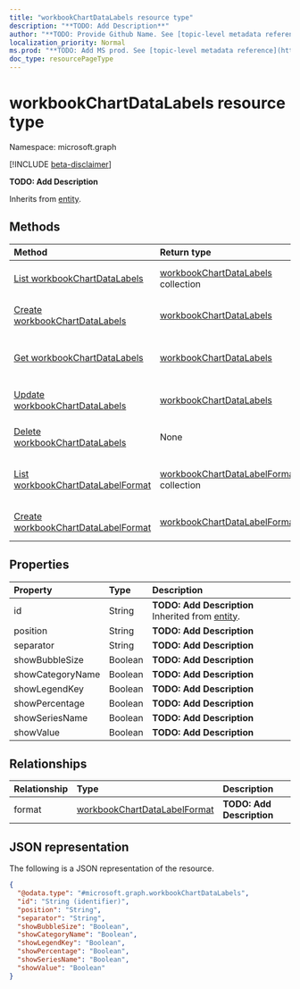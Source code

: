 ```yaml
---
title: "workbookChartDataLabels resource type"
description: "**TODO: Add Description**"
author: "**TODO: Provide Github Name. See [topic-level metadata reference](https://msgo.azurewebsites.net/add/document/guidelines/metadata.html#topic-level-metadata)**"
localization_priority: Normal
ms.prod: "**TODO: Add MS prod. See [topic-level metadata reference](https://msgo.azurewebsites.net/add/document/guidelines/metadata.html#topic-level-metadata)**"
doc_type: resourcePageType
---
```


# workbookChartDataLabels resource type

Namespace: microsoft.graph

[!INCLUDE [beta-disclaimer](../../includes/beta-disclaimer.md)]

**TODO: Add Description**


Inherits from [entity](../resources/entity.md).

## Methods
|Method|Return type|Description|
|:---|:---|:---|
|[List workbookChartDataLabels](../api/workbookchartdatalabels-list.md)|[workbookChartDataLabels](../resources/workbookchartdatalabels.md) collection|Get a list of the [workbookChartDataLabels](../resources/workbookchartdatalabels.md) objects and their properties.|
|[Create workbookChartDataLabels](../api/workbookchartdatalabels-create.md)|[workbookChartDataLabels](../resources/workbookchartdatalabels.md)|Create a new [workbookChartDataLabels](../resources/workbookchartdatalabels.md) object.|
|[Get workbookChartDataLabels](../api/workbookchartdatalabels-get.md)|[workbookChartDataLabels](../resources/workbookchartdatalabels.md)|Read the properties and relationships of a [workbookChartDataLabels](../resources/workbookchartdatalabels.md) object.|
|[Update workbookChartDataLabels](../api/workbookchartdatalabels-update.md)|[workbookChartDataLabels](../resources/workbookchartdatalabels.md)|Update the properties of a [workbookChartDataLabels](../resources/workbookchartdatalabels.md) object.|
|[Delete workbookChartDataLabels](../api/workbookchartdatalabels-delete.md)|None|Deletes a [workbookChartDataLabels](../resources/workbookchartdatalabels.md) object.|
|[List workbookChartDataLabelFormat](../api/workbookchartdatalabels-list-format.md)|[workbookChartDataLabelFormat](../resources/workbookchartdatalabelformat.md) collection|Get the workbookChartDataLabelFormat resources from the format navigation property.|
|[Create workbookChartDataLabelFormat](../api/workbookchartdatalabels-post-format.md)|[workbookChartDataLabelFormat](../resources/workbookchartdatalabelformat.md)|Create a new workbookChartDataLabelFormat object.|

## Properties
|Property|Type|Description|
|:---|:---|:---|
|id|String|**TODO: Add Description** Inherited from [entity](../resources/entity.md).|
|position|String|**TODO: Add Description**|
|separator|String|**TODO: Add Description**|
|showBubbleSize|Boolean|**TODO: Add Description**|
|showCategoryName|Boolean|**TODO: Add Description**|
|showLegendKey|Boolean|**TODO: Add Description**|
|showPercentage|Boolean|**TODO: Add Description**|
|showSeriesName|Boolean|**TODO: Add Description**|
|showValue|Boolean|**TODO: Add Description**|

## Relationships
|Relationship|Type|Description|
|:---|:---|:---|
|format|[workbookChartDataLabelFormat](../resources/workbookchartdatalabelformat.md)|**TODO: Add Description**|

## JSON representation
The following is a JSON representation of the resource.
<!-- {
  "blockType": "resource",
  "keyProperty": "id",
  "@odata.type": "microsoft.graph.workbookChartDataLabels",
  "baseType": "microsoft.graph.entity",
  "openType": false
}
-->
``` json
{
  "@odata.type": "#microsoft.graph.workbookChartDataLabels",
  "id": "String (identifier)",
  "position": "String",
  "separator": "String",
  "showBubbleSize": "Boolean",
  "showCategoryName": "Boolean",
  "showLegendKey": "Boolean",
  "showPercentage": "Boolean",
  "showSeriesName": "Boolean",
  "showValue": "Boolean"
}
```

